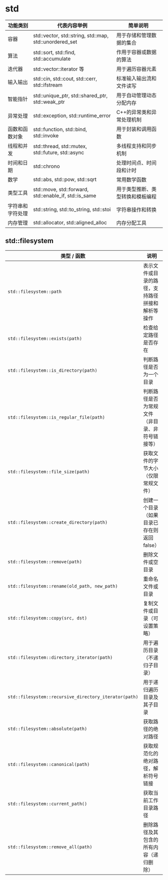 # std
| 功能类别       | 代表内容举例                                   | 简单说明                   |
| -------------- | ---------------------------------------------- | -------------------------- |
| 容器           | std::vector, std::string, std::map, std::unordered_set | 用于存储和管理数据的集合     |
| 算法           | std::sort, std::find, std::accumulate          | 作用于容器或数据的算法       |
| 迭代器         | std::vector<T>::iterator 等                      | 用于遍历容器元素             |
| 输入输出       | std::cin, std::cout, std::cerr, std::ifstream   | 标准输入输出流和文件读写     |
| 智能指针       | std::unique_ptr, std::shared_ptr, std::weak_ptr | 用于自动管理动态分配内存     |
| 异常处理       | std::exception, std::runtime_error               | C++的异常类和异常处理机制    |
| 函数和函数对象 | std::function, std::bind, std::invoke            | 用于封装和调用函数           |
| 线程和并发     | std::thread, std::mutex, std::future, std::async | 多线程支持和同步机制         |
| 时间和日期     | std::chrono                                      | 处理时间点、时间段和计时     |
| 数学           | std::abs, std::pow, std::sqrt                     | 常用数学函数                 |
| 类型工具       | std::move, std::forward, std::enable_if, std::is_same | 用于类型推断、类型转换和模板编程 |
| 字符串和字符处理 | std::string, std::to_string, std::stoi            | 字符串操作和转换             |
| 内存管理       | std::allocator, std::aligned_alloc                | 内存分配工具                 |


## std::filesystem 
| 类型 / 函数                                        | 说明                                         |
|--------------------------------------------------|--------------------------------------------|
| `std::filesystem::path`                          | 表示文件或目录的路径，支持路径拼接和解析等操作     |
| `std::filesystem::exists(path)`                  | 检查给定路径是否存在                             |
| `std::filesystem::is_directory(path)`            | 判断路径是否为一个目录                             |
| `std::filesystem::is_regular_file(path)`         | 判断路径是否为常规文件（非目录、非符号链接等）             |
| `std::filesystem::file_size(path)`               | 获取文件的字节大小（仅限常规文件）                     |
| `std::filesystem::create_directory(path)`        | 创建一个目录（如果目录已存在则返回 false）              |
| `std::filesystem::remove(path)`                  | 删除文件或空目录                                   |
| `std::filesystem::rename(old_path, new_path)`    | 重命名文件或目录                                  |
| `std::filesystem::copy(src, dst)`                | 复制文件或目录（可设置策略）                          |
| `std::filesystem::directory_iterator(path)`      | 用于遍历目录（不递归子目录）                          |
| `std::filesystem::recursive_directory_iterator(path)` | 用于递归遍历目录及其子目录                        |
| `std::filesystem::absolute(path)`                | 获取路径的绝对路径                                 |
| `std::filesystem::canonical(path)`               | 获取规范化的绝对路径，解析符号链接                        |
| `std::filesystem::current_path()`                | 获取当前工作目录路径                               |
| `std::filesystem::remove_all(path)`              | 删除路径及其包含的所有内容（递归删除）                   |

